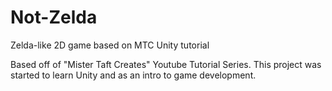 # Not-Zelda
Zelda-like 2D game based on MTC Unity tutorial

Based off of "Mister Taft Creates" Youtube Tutorial Series. This project was started to learn Unity and as an intro to game development.
